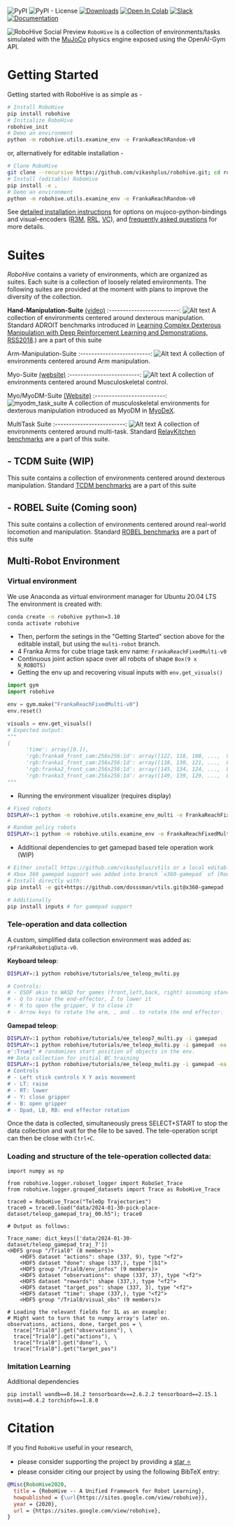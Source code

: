 <!-- =================================================
Copyright (C) 2018 Vikash Kumar
Author  :: Vikash Kumar (vikashplus@gmail.com)
Source  :: https://github.com/vikashplus/robohive
License :: Under Apache License, Version 2.0 (the "License"); you may not use this file except in compliance with the License. You may obtain a copy of the License at http://www.apache.org/licenses/LICENSE-2.0 Unless required by applicable law or agreed to in writing, software distributed under the License is distributed on an "AS IS" BASIS, WITHOUT WARRANTIES OR CONDITIONS OF ANY KIND, either express or implied. See the License for the specific language governing permissions and limitations under the License.
================================================= -->

<!-- # RoboHive -->

![PyPI](https://img.shields.io/pypi/v/robohive)
![PyPI - License](https://img.shields.io/pypi/l/robohive)
[![Downloads](https://pepy.tech/badge/robohive)](https://pepy.tech/project/robohive)
[![Open In Colab](https://colab.research.google.com/assets/colab-badge.svg)](https://colab.research.google.com/drive/1rdSgnsfUaE-eFLjAkFHeqfUWzAK8ruTs?usp=sharing)
[![Slack](https://img.shields.io/badge/Slack-4A154B?style=for-the-badge&logo=slack&logoColor=white)](https://robohiveworkspace.slack.com)
[![Documentation](https://img.shields.io/static/v1?label=Wiki&message=Documentation&color=<green)](https://github.com/vikashplus/robohive/wiki)

![RoboHive Social Preview](https://github.com/vikashplus/robohive/assets/12837145/04aff6da-f9fa-4f5f-abc6-cfcd70c6cd90)
`RoboHive` is a collection of environments/tasks simulated with the [MuJoCo](http://www.mujoco.org/) physics engine exposed using the OpenAI-Gym API.

# Getting Started
   Getting started with RoboHive is as simple as -
   ``` bash
   # Install RoboHive
   pip install robohive
   # Initialize RoboHive
   robohive_init
   # Demo an environment
   python -m robohive.utils.examine_env -e FrankaReachRandom-v0
   ```

   or, alternatively for editable installation -

   ``` bash
   # Clone RoboHive
   git clone --recursive https://github.com/vikashplus/robohive.git; cd robohive
   # Install (editable) RoboHive
   pip install -e .
   # Demo an environment
   python -m robohive.utils.examine_env -e FrankaReachRandom-v0
   ```

   See [detailed installation instructions](./setup/README.md) for options on mujoco-python-bindings and  visual-encoders ([R3M](https://sites.google.com/view/robot-r3m/), [RRL](https://sites.google.com/view/abstractions4rl), [VC](https://eai-vc.github.io/)), and [frequently asked questions](https://github.com/vikashplus/robohive/wiki/6.-Tutorials-&-FAQs#installation) for more details.

# Suites
*RoboHive* contains a variety of environments, which are organized as suites. Each suite is a collection of loosely related environments. The following suites are provided at the moment with plans to improve the diversity of the collection.

**Hand-Manipulation-Suite** [(video)](https://youtu.be/jJtBll8l_OM)
:-------------------------:
![Alt text](https://raw.githubusercontent.com/vikashplus/robohive/f786982204e85b79bd921aa54ffebf3a7887de3d/mj_envs/hand_manipulation_suite/assets/tasks.jpg?raw=false "Hand Manipulation Suite") A collection of environments centered around dexterous manipulation. Standard ADROIT benchmarks introduced in [Learning Complex Dexterous Manipulation with Deep Reinforcement Learning and Demonstrations, RSS2018](https://sites.google.com/corp/view/deeprl-dexterous-manipulation).) are a part of this suite


Arm-Manipulation-Suite
:-------------------------:
![Alt text](https://github.com/vikashplus/robohive/assets/12837145/ef072b90-42e7-414b-9da0-45c87c31443a?raw=false "Arm Manipulation Suite") A collection of environments centered around Arm manipulation.


Myo-Suite [(website)](https://sites.google.com/view/myosuite)
:-------------------------:
![Alt text](https://github.com/vikashplus/robohive/assets/12837145/0db70854-cb90-4360-8bd9-42cd1b5446c1?raw=false "Myo_Suite") A collection of environments centered around Musculoskeletal control.


Myo/MyoDM-Suite [(Website)](https://sites.google.com/view/myodex)
:-------------------------:
![myodm_task_suite](https://github.com/vikashplus/robohive/assets/12837145/2ca62e77-6827-4029-930e-b95ab86ae0f4) A collection of musculoskeletal environments for dexterous manipulation introduced as MyoDM in [MyoDeX](https://sites.google.com/view/myodex).


MultiTask Suite
:-------------------------:
![Alt text](https://github.com/vikashplus/robohive/assets/12837145/b7f314b9-8d4e-4e58-b791-6df774b91d21?raw=false "Myo_Suite") A collection of environments centered around multi-task. Standard [RelayKitchen benchmarks](https://relay-policy-learning.github.io/) are a part of this suite.

## - TCDM Suite (WIP)
   This suite contains a collection of environments centered around dexterous manipulation. Standard [TCDM benchmarks](https://pregrasps.github.io/) are a part of this suite

## - ROBEL Suite (Coming soon)
   This suite contains a collection of environments centered around real-world locomotion and manipulation. Standard [ROBEL benchmarks](http://roboticsbenchmarks.org/) are a part of this suite

## Multi-Robot Environment

### Virtual environment
We use Anaconda as virtual environment manager for Ubuntu 20.04 LTS
The environment is created with:
```bash
conda create -n robohive python=3.10
conda activate robohive
```
- Then, perform the setings in the "Getting Started" section above for the editable install, but using the `multi-robot` branch.
- 4 Franka Arms for cube triage task env name: `FrankaReachFixedMulti-v0`
- Continuous joint action space over all robots of shape `Box(9 x N_ROBOTS)`
- Getting the env up and recovering visual inputs with `env.get_visuals()`

```python
import gym
import robohive

env = gym.make("FrankaReachFixedMulti-v0")
env.reset()

visuals = env.get_visuals()
# Expected output:
"""
{
      'time': array([0.]),
      'rgb:franka0_front_cam:256x256:1d': array([122, 118, 108, ...,  92,  88,  85], dtype=uint8),
      'rgb:franka1_front_cam:256x256:1d': array([138, 130, 121, ...,  80,  77,  74], dtype=uint8),
      'rgb:franka2_front_cam:256x256:1d': array([145, 134, 124, ...,  84,  82,  79], dtype=uint8),
      'rgb:franka3_front_cam:256x256:1d': array([149, 139, 129, ...,  80,  78,  75], dtype=uint8)}
"""
```

- Running the environment visualizer (requires display)
```bash
# Fixed robots
DISPLAY=:1 python -m robohive.utils.examine_env_multi -e FrankaReachFixedMulti-v0 --num_episodes=10000
```
```bash
# Random policy robots
DISPLAY=:1 python -m robohive.utils.examine_env -e FrankaReachFixedMulti-v0 --num_episodes=10000
```
- Additional dependencies to get gamepad based tele operation work (WIP)
```bash
# Either install https://github.com/vikashplus/vtils or a local editable fork of the project
# Xbox 360 gamepad support was added into branch `x360-gamepad` of [Rousslan's fork](https://github.com/dosssman/vtils.git)
# Install directly with:
pip install -e git+https://github.com/dosssman/vtils.git@x360-gamepad

# Additionally
pip install inputs # for gamepad support
```

### Tele-operation and data collection

A custom, simplified data collection environment was added as: `rpFrankaRobotiqData-v0`.

**Keyboard teleop**:
```bash
DISPLAY=:1 python robohive/tutorials/ee_teleop_multi.py

# Controls:
# - ESDF akin to WASD for games (front,left,back, right) assuming standing behind the robot
# - Q to raise the end-effector, Z to lower it
# - R to open the gripper, V to close it
# - Arrow keys to rotate the arm, , and . to rotate the end effector.
```

**Gamepad teleop**:
```bash
DISPLAY=:1 python robohive/tutorials/ee_teleop7_multi.py -i gamepad
DISPLAY=:1 python robohive/tutorials/ee_teleop_multi.py -i gamepad -ea "{'randomiz
e':True}" # randomizes start position of objects in the env.
## Data collection for initial BC training
DISPLAY=:1 python robohive/tutorials/ee_teleop_multi.py -i gamepad -ea "{'randomize':True}" -o "data/2024-01-30-dataset/teleop_gamepad_traj_X.h5
# Controls
# - Left stick controls X Y axis movement
# - LT: raise
# - RT: lower
# - Y: close gripper
# - B: open gripper
# - Dpad, LB, RB: end effector rotation
```

Once the data is collected, simultaneously press SELECT+START to stop the data collection and wait for the file to be saved.
The tele-operation script can then be close with `Ctrl+C`.

### Loading and structure of the tele-operation collected data:
```
import numpy as np

from robohive.logger.roboset_logger import RoboSet_Trace
from robohive.logger.grouped_datasets import Trace as RoboHive_Trace

trace0 = RoboHive_Trace("TeleOp Trajectories")
trace0 = trace0.load("data/2024-01-30-pick-place-dataset/teleop_gamepad_traj_00.h5"); trace0

# Output as follows:

Trace_name: dict_keys(['data/2024-01-30-dataset/teleop_gamepad_traj_7'])
<HDF5 group "/Trial0" (8 members)>
	<HDF5 dataset "actions": shape (337, 9), type "<f2">
	<HDF5 dataset "done": shape (337,), type "|b1">
	<HDF5 group "/Trial0/env_infos" (9 members)>
	<HDF5 dataset "observations": shape (337, 37), type "<f2">
	<HDF5 dataset "rewards": shape (337,), type "<f2">
	<HDF5 dataset "target_pos": shape (337, 3), type "<f2">
	<HDF5 dataset "time": shape (337,), type "<f2">
	<HDF5 group "/Trial0/visual_obs" (9 members)>

# Loading the relevant fields for IL as an example:
# Might want to turn that to numpy array's later on.
observations, actions, done, target_pos = \
  trace["Trial0"].get("observations"), \
  trace["Trial0"].get("actions"), \
  trace["Trial0"].get("done"), \
  trace["Trial0"].get("target_pos")
```

### Imitation Learning

Additional dependencies
```
pip install wandb==0.16.2 tensorboardx==2.6.2.2 tensorboard==2.15.1 nvsmi==0.4.2 torchinfo==1.8.0
```

# Citation
If you find `RoboHive` useful in your research,
- please consider supporting the project by providing a [star ⭐](https://github.com/vikashplus/robohive/stargazers)
- please consider citing our project by using the following BibTeX entry:



```bibtex
@Misc{RoboHive2020,
  title = {RoboHive -- A Unified Framework for Robot Learning},
  howpublished = {\url{https://sites.google.com/view/robohive}},
  year = {2020},
  url = {https://sites.google.com/view/robohive},
}

